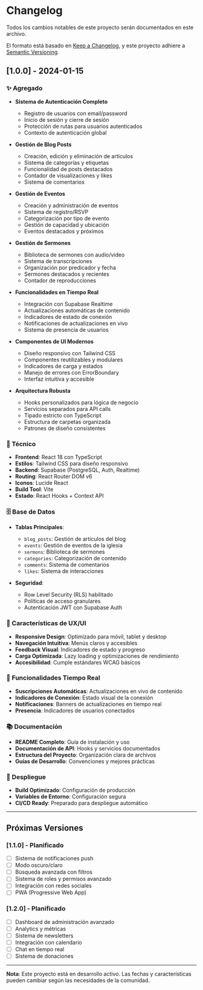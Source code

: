 # Changelog

Todos los cambios notables de este proyecto serán documentados en este archivo.

El formato está basado en [Keep a Changelog](https://keepachangelog.com/es-ES/1.0.0/),
y este proyecto adhiere a [Semantic Versioning](https://semver.org/spec/v2.0.0.html).

## [1.0.0] - 2024-01-15

### ✨ Agregado
- **Sistema de Autenticación Completo**
  - Registro de usuarios con email/password
  - Inicio de sesión y cierre de sesión
  - Protección de rutas para usuarios autenticados
  - Contexto de autenticación global

- **Gestión de Blog Posts**
  - Creación, edición y eliminación de artículos
  - Sistema de categorías y etiquetas
  - Funcionalidad de posts destacados
  - Contador de visualizaciones y likes
  - Sistema de comentarios

- **Gestión de Eventos**
  - Creación y administración de eventos
  - Sistema de registro/RSVP
  - Categorización por tipo de evento
  - Gestión de capacidad y ubicación
  - Eventos destacados y próximos

- **Gestión de Sermones**
  - Biblioteca de sermones con audio/video
  - Sistema de transcripciones
  - Organización por predicador y fecha
  - Sermones destacados y recientes
  - Contador de reproducciones

- **Funcionalidades en Tiempo Real**
  - Integración con Supabase Realtime
  - Actualizaciones automáticas de contenido
  - Indicadores de estado de conexión
  - Notificaciones de actualizaciones en vivo
  - Sistema de presencia de usuarios

- **Componentes de UI Modernos**
  - Diseño responsivo con Tailwind CSS
  - Componentes reutilizables y modulares
  - Indicadores de carga y estados
  - Manejo de errores con ErrorBoundary
  - Interfaz intuitiva y accesible

- **Arquitectura Robusta**
  - Hooks personalizados para lógica de negocio
  - Servicios separados para API calls
  - Tipado estricto con TypeScript
  - Estructura de carpetas organizada
  - Patrones de diseño consistentes

### 🔧 Técnico
- **Frontend**: React 18 con TypeScript
- **Estilos**: Tailwind CSS para diseño responsivo
- **Backend**: Supabase (PostgreSQL, Auth, Realtime)
- **Routing**: React Router DOM v6
- **Iconos**: Lucide React
- **Build Tool**: Vite
- **Estado**: React Hooks + Context API

### 🗄️ Base de Datos
- **Tablas Principales**:
  - `blog_posts`: Gestión de artículos del blog
  - `events`: Gestión de eventos de la iglesia
  - `sermons`: Biblioteca de sermones
  - `categories`: Categorización de contenido
  - `comments`: Sistema de comentarios
  - `likes`: Sistema de interacciones

- **Seguridad**:
  - Row Level Security (RLS) habilitado
  - Políticas de acceso granulares
  - Autenticación JWT con Supabase Auth

### 📱 Características de UX/UI
- **Responsive Design**: Optimizado para móvil, tablet y desktop
- **Navegación Intuitiva**: Menús claros y accesibles
- **Feedback Visual**: Indicadores de estado y progreso
- **Carga Optimizada**: Lazy loading y optimizaciones de rendimiento
- **Accesibilidad**: Cumple estándares WCAG básicos

### 🔄 Funcionalidades Tiempo Real
- **Suscripciones Automáticas**: Actualizaciones en vivo de contenido
- **Indicadores de Conexión**: Estado visual de la conexión
- **Notificaciones**: Banners de actualizaciones en tiempo real
- **Presencia**: Indicadores de usuarios conectados

### 📚 Documentación
- **README Completo**: Guía de instalación y uso
- **Documentación de API**: Hooks y servicios documentados
- **Estructura del Proyecto**: Organización clara de archivos
- **Guías de Desarrollo**: Convenciones y mejores prácticas

### 🚀 Despliegue
- **Build Optimizado**: Configuración de producción
- **Variables de Entorno**: Configuración segura
- **CI/CD Ready**: Preparado para despliegue automático

---

## Próximas Versiones

### [1.1.0] - Planificado
- [ ] Sistema de notificaciones push
- [ ] Modo oscuro/claro
- [ ] Búsqueda avanzada con filtros
- [ ] Sistema de roles y permisos avanzado
- [ ] Integración con redes sociales
- [ ] PWA (Progressive Web App)

### [1.2.0] - Planificado
- [ ] Dashboard de administración avanzado
- [ ] Analytics y métricas
- [ ] Sistema de newsletters
- [ ] Integración con calendario
- [ ] Chat en tiempo real
- [ ] Sistema de donaciones

---

**Nota**: Este proyecto está en desarrollo activo. Las fechas y características pueden cambiar según las necesidades de la comunidad.